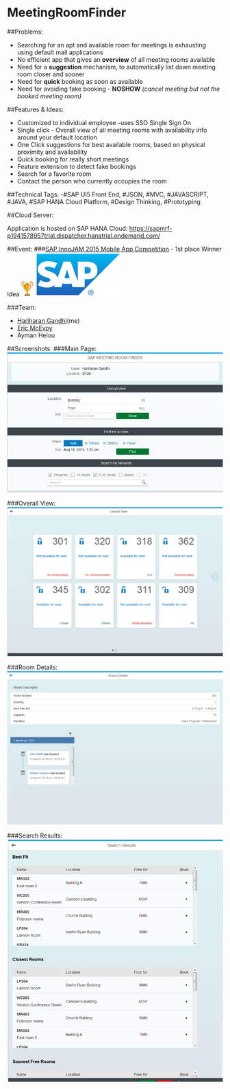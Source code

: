 # MeetingRoomFinder

##Problems:

* Searching for an apt and available room for meetings is exhausting using default mail applications
* No efficient app that gives an **overview** of all meeting rooms available
* Need for a **suggestion** mechanism, to automatically list down meeting room closer and sooner
* Need for **quick** booking as soon as available 
* Need for avoiding fake booking - **NOSHOW** _(cancel meeting but not the booked meeting room)_

##Features & Ideas:

* Customized to individual employee -uses SSO Single Sign On
* Single click - Overall view of all meeting rooms with availability info around your default location
* One Click suggestions for best available rooms, based on physical proximity and availability
* Quick booking for really short meetings
* Feature extension to detect fake bookings
* Search for a favorite room
* Contact the person who currently occupies the room

##Technical Tags:
-#SAP UI5 Front End, #JSON, #MVC, #JAVASCRIPT, #JAVA, #SAP HANA Cloud Platform, #Design Thinking, #Prototyping

##Cloud Server:

Application is hosted on SAP HANA Cloud: https://sapmrf-p1941578957trial.dispatcher.hanatrial.ondemand.com/

##Event:
###[SAP InnoJAM 2015 Mobile App Competition](https://ideas.sap.com/digitalinnovation) - 1st place Winner Idea ![](https://raw.githubusercontent.com/Hariharan-Gandhi/MeetingRoomFinder/master/Main/img/award.png)
![SAP Logo](https://raw.githubusercontent.com/Hariharan-Gandhi/MeetingRoomFinder/master/Main/view/saplogo.png)

###Team: 
* [Hariharan Gandhi](https://github.com/Hariharan-Gandhi)(me)
* [Eric McEvoy](https://github.com/IrishEric)
* Ayman Helou


##Screenshots:
###Main Page:
![SAP Logo](https://raw.githubusercontent.com/Hariharan-Gandhi/MeetingRoomFinder/master/Main/img/mainpage.PNG)

###Overall View:
![SAP Logo](https://raw.githubusercontent.com/Hariharan-Gandhi/MeetingRoomFinder/master/Main/img/overallview.PNG)

###Room Details:
![SAP Logo](https://raw.githubusercontent.com/Hariharan-Gandhi/MeetingRoomFinder/master/Main/img/roomdetails.PNG)

###Search Results:
![SAP Logo](https://raw.githubusercontent.com/Hariharan-Gandhi/MeetingRoomFinder/master/Main/img/searchresults.PNG)
